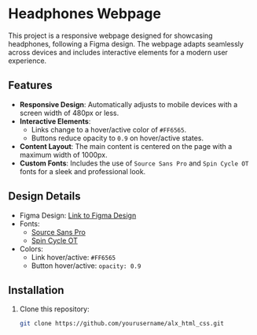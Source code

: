 # Headphones Webpage

This project is a responsive webpage designed for showcasing headphones, following a Figma design. The webpage adapts seamlessly across devices and includes interactive elements for a modern user experience.

## Features

- **Responsive Design**: Automatically adjusts to mobile devices with a screen width of 480px or less.
- **Interactive Elements**:
  - Links change to a hover/active color of `#FF6565`.
  - Buttons reduce opacity to `0.9` on hover/active states.
- **Content Layout**: The main content is centered on the page with a maximum width of 1000px.
- **Custom Fonts**: Includes the use of `Source Sans Pro` and `Spin Cycle OT` fonts for a sleek and professional look.

## Design Details

- Figma Design: [Link to Figma Design](https://www.figma.com)
- Fonts:
  - [Source Sans Pro](https://fonts.google.com/specimen/Source+Sans+Pro)
  - [Spin Cycle OT](https://example.com)
- Colors:
  - Link hover/active: `#FF6565`
  - Button hover/active: `opacity: 0.9`

## Installation

1. Clone this repository:
   ```bash
   git clone https://github.com/yourusername/alx_html_css.git
